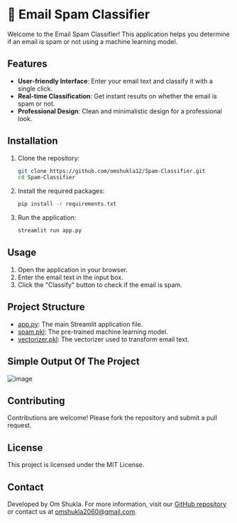 # 📧 Email Spam Classifier

Welcome to the Email Spam Classifier! This application helps you determine if an email is spam or not using a machine learning model.

## Features

- **User-friendly Interface**: Enter your email text and classify it with a single click.
- **Real-time Classification**: Get instant results on whether the email is spam or not.
- **Professional Design**: Clean and minimalistic design for a professional look.

## Installation

1. Clone the repository:
    ```bash
    git clone https://github.com/omshukla12/Spam-Classifier.git
    cd Spam-Classifier
    ```

2. Install the required packages:
    ```bash
    pip install -r requirements.txt
    ```

3. Run the application:
    ```bash
    streamlit run app.py
    ```

## Usage

1. Open the application in your browser.
2. Enter the email text in the input box.
3. Click the "Classify" button to check if the email is spam.

## Project Structure

- [app.py](http://_vscodecontentref_/0): The main Streamlit application file.
- [spam.pkl](http://_vscodecontentref_/1): The pre-trained machine learning model.
- [vectorizer.pkl](http://_vscodecontentref_/2): The vectorizer used to transform email text.

## Simple Output Of The Project

![image](https://github.com/user-attachments/assets/afc047d0-071e-4a4c-9dc5-87d17fb5d63c)


## Contributing

Contributions are welcome! Please fork the repository and submit a pull request.

## License

This project is licensed under the MIT License.

## Contact

Developed by Om Shukla. For more information, visit our [GitHub repository](https://github.com/omshukla12/Spam-Classifier) or contact us at omshukla2060@gmail.com.
